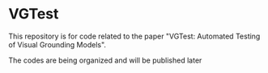 # VGTest
This repository is for code related to the paper "VGTest: Automated Testing of Visual Grounding Models".

The codes are being organized and will be published later
